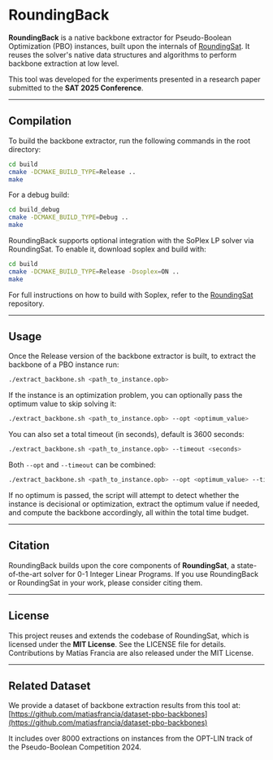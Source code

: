 # RoundingBack

**RoundingBack** is a native backbone extractor for Pseudo-Boolean Optimization (PBO) instances, built upon the internals of [RoundingSat](https://gitlab.com/MIAOresearch/software/roundingsat/).
It reuses the solver's native data structures and algorithms to perform backbone extraction at low level.

This tool was developed for the experiments presented in a research paper submitted to the **SAT 2025 Conference**.

---

## Compilation

To build the backbone extractor, run the following commands in the root directory:

```bash
cd build
cmake -DCMAKE_BUILD_TYPE=Release ..
make
```

For a debug build:

```bash
cd build_debug
cmake -DCMAKE_BUILD_TYPE=Debug ..
make
```

RoundingBack supports optional integration with the SoPlex LP solver via RoundingSat.
To enable it, download soplex and build with:

```bash
cd build
cmake -DCMAKE_BUILD_TYPE=Release -Dsoplex=ON ..
make
```

For full instructions on how to build with Soplex, refer to the [RoundingSat](https://gitlab.com/MIAOresearch/software/roundingsat/) repository.

---

## Usage

Once the Release version of the backbone extractor is built, to extract the backbone of a PBO instance run:

```bash
./extract_backbone.sh <path_to_instance.opb>
```

If the instance is an optimization problem, you can optionally pass the optimum value to skip solving it:

```bash
./extract_backbone.sh <path_to_instance.opb> --opt <optimum_value>
```

You can also set a total timeout (in seconds), default is 3600 seconds:

```bash
./extract_backbone.sh <path_to_instance.opb> --timeout <seconds>
```

Both `--opt` and `--timeout` can be combined:

```bash
./extract_backbone.sh <path_to_instance.opb> --opt <optimum_value> --timeout 3600
```

If no optimum is passed, the script will attempt to detect whether the instance is decisional or optimization, extract the optimum value if needed, and compute the backbone accordingly, all within the total time budget.

---

## Citation

RoundingBack builds upon the core components of **RoundingSat**, a state-of-the-art solver for 0-1 Integer Linear Programs. If you use RoundingBack or RoundingSat in your work, please consider citing them.

---

## License

This project reuses and extends the codebase of RoundingSat, which is licensed under the **MIT License**. See the LICENSE file for details. Contributions by Matías Francia are also released under the MIT License.

---

## Related Dataset

We provide a dataset of backbone extraction results from this tool at:
[https://github.com/matiasfrancia/dataset-pbo-backbones](https://github.com/matiasfrancia/dataset-pbo-backbones)

It includes over 8000 extractions on instances from the OPT-LIN track of the Pseudo-Boolean Competition 2024.

